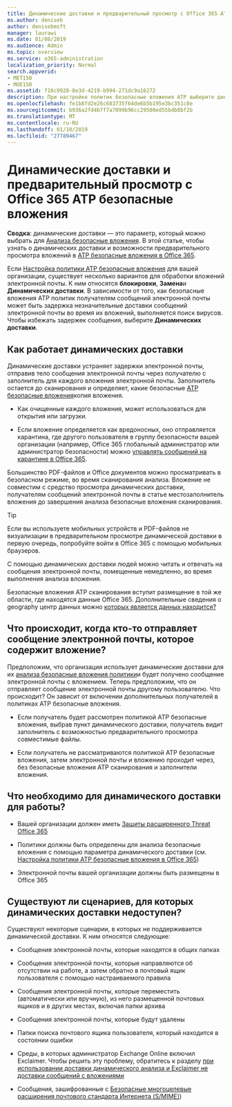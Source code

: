 ```yaml
---
title: Динамические доставки и предварительный просмотр с Office 365 ATP безопасные вложения
ms.author: deniseb
author: denisebmsft
manager: laurawi
ms.date: 01/08/2019
ms.audience: Admin
ms.topic: overview
ms.service: o365-administration
localization_priority: Normal
search.appverid:
- MET150
- MOE150
ms.assetid: f16c9928-8e3d-4219-b994-271dc9a16272
description: При настройке политик безопасные вложения ATP выберите динамических доставки, чтобы избежать задержек сообщение и включить людей для предварительного просмотра вложений, которые выполняется сканирование.
ms.openlocfilehash: fe1b8fd2e26c683735f64de6b5b195e3bc351c8e
ms.sourcegitcommit: b936a2fd4b7f7a7099b96cc29580ed55bdb8bf2b
ms.translationtype: MT
ms.contentlocale: ru-RU
ms.lasthandoff: 01/10/2019
ms.locfileid: "27789467"
---
```

# <a name="dynamic-delivery-and-previewing-with-office-365-atp-safe-attachments"></a>Динамические доставки и предварительный просмотр с Office 365 ATP безопасные вложения

**Сводка**: динамические доставки — это параметр, который можно выбрать для [Анализа безопасные вложения](atp-safe-attachments.md). В этой статье, чтобы узнать о динамических доставки и возможности предварительного просмотра вложений в [ATP безопасные вложения в Office 365](atp-safe-attachments.md).

Если [Настройка политики ATP безопасные вложения](set-up-atp-safe-attachments-policies.md) для вашей организации, существует несколько вариантов для обработки вложений электронной почты. К ним относятся **блокировки**, **Замена**и **Динамических доставки**. В зависимости от того, как безопасные вложения ATP политик получателям сообщений электронной почты может быть задержка незначительные доставки сообщений электронной почты во время их вложений, выполняется поиск вирусов. Чтобы избежать задержек сообщения, выберите **Динамических доставки**.
  
## <a name="how-dynamic-delivery-works"></a>Как работает динамических доставки
  
Динамические доставки устраняет задержки электронной почты, отправив тело сообщения электронной почты через получателю с заполнитель для каждого вложения электронной почты. Заполнитель остается до сканирования и определяет, какие безопасные [ATP безопасные вложения](atp-safe-attachments.md)копия вложения. 

- Как очищенные каждого вложения, может использоваться для открытия или загрузки. 

- Если вложение определяется как вредоносных, оно отправляется карантина, где другого пользователя в группу безопасности вашей организации (например, Office 365 глобальный администратор или администратор безопасности) можно [управлять сообщений на карантине в Office 365](manage-quarantined-messages-and-files.md).

Большинство PDF-файлов и Office документов можно просматривать в безопасном режиме, во время сканирования анализа. Вложение не совместим с средство просмотра динамических доставки, получателям сообщений электронной почты в статье местозаполнитель вложения до завершения анализа безопасные вложения сканирования.

> [!TIP]
> Если вы используете мобильных устройств и PDF-файлов не визуализации в предварительном просмотре динамической доставки в первую очередь, попробуйте войти в Office 365 с помощью мобильных браузеров.

С помощью динамических доставки людей можно читать и отвечать на сообщения электронной почты, помещенные немедленно, во время выполнения анализа вложения. 

Безопасные вложения ATP сканирования вступит размещение в той же области, где находятся данные Office 365. Дополнительные сведения о geography центр данных можно [которых является данных находится?](https://products.office.com/where-is-your-data-located?geo=All) 
  
## <a name="what-happens-when-someone-forwards-an-email-that-contains-an-attachment"></a>Что происходит, когда кто-то отправляет сообщение электронной почты, которое содержит вложение?

Предположим, что организация использует динамические доставки для их [анализа безопасные вложения политики](set-up-atp-safe-attachments-policies.md)и будет получено сообщение электронной почты с вложением. Теперь предположим, что он отправляет сообщение электронной почты другому пользователю. Что происходит? Он зависит от включении дополнительных получателей в политиках ATP безопасные вложения.
  
- Если получатель будет рассмотрен политикой ATP безопасные вложения, выбрав пункт динамического доставки, получатель видит заполнитель с возможностью предварительного просмотра совместимые файлы.
    
- Если получатель не рассматриваются политикой ATP безопасные вложения, затем электронной почты и вложению проходит через, без безопасные вложения ATP сканирования и заполнители вложения.
    
## <a name="whats-required-for-dynamic-delivery-to-work"></a>Что необходимо для динамического доставки для работы?

- Вашей организации должен иметь [Защиты расширенного Threat Office 365](office-365-atp.md)
    
- Политики должны быть определены для анализа безопасные вложения с помощью параметра динамического доставки (см. [Настройка политики ATP безопасные вложения в Office 365](set-up-atp-safe-attachments-policies.md))
    
- Электронной почты вашей организации должны быть размещены в Office 365
    
## <a name="are-there-scenarios-for-which-dynamic-delivery-is-not-available"></a>Существуют ли сценариев, для которых динамических доставки недоступен?

Существуют некоторые сценарии, в которых не поддерживается динамической доставки. К ним относятся следующие:
  
- Сообщения электронной почты, которые находятся в общих папках
    
- Сообщения электронной почты, которые направляются об отсутствии на работе, а затем обратно в почтовый ящик пользователя с помощью настраиваемого правила
    
- Сообщения электронной почты, которые переместить (автоматически или вручную), из него размещенной почтовых ящиков и в других местах, включая папки архива
    
- Сообщения электронной почты, которые будут удалены
    
- Папки поиска почтового ящика пользователя, который находится в состоянии ошибки
    
- Среды, в которых администратор Exchange Online включил Exclaimer. Чтобы решить эту проблему, обратитесь к разделу [при использовании доставки динамического анализа и Exclaimer не доставки сообщений с вложениями](https://support.microsoft.com/help/4014438/messages-with-attachments-are-not-delivered-when-atp-dynamic-delivery)

- Сообщения, зашифрованные с [Безопасные многоцелевые расширения почтового стандарта Интернета (S/MIME)](s-mime-for-message-signing-and-encryption.md))

